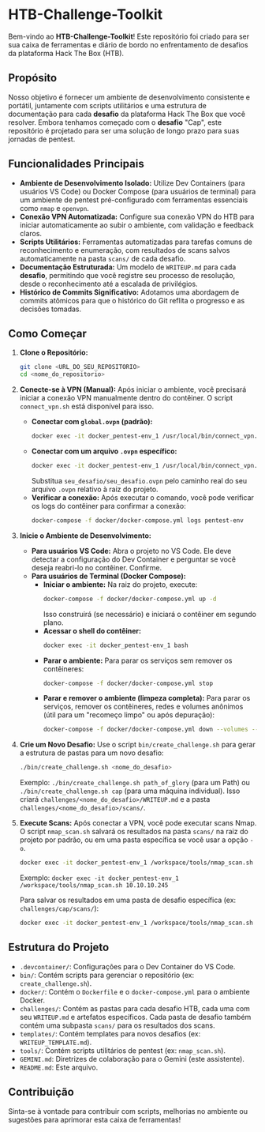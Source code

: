 # HTB-Challenge-Toolkit

Bem-vindo ao **HTB-Challenge-Toolkit**! Este repositório foi criado para ser sua caixa de ferramentas e diário de bordo no enfrentamento de desafios da plataforma Hack The Box (HTB).

## Propósito

Nosso objetivo é fornecer um ambiente de desenvolvimento consistente e portátil, juntamente com scripts utilitários e uma estrutura de documentação para cada **desafio** da plataforma Hack The Box que você resolver. Embora tenhamos começado com o **desafio** "Cap", este repositório é projetado para ser uma solução de longo prazo para suas jornadas de pentest.

## Funcionalidades Principais

- **Ambiente de Desenvolvimento Isolado:** Utilize Dev Containers (para usuários VS Code) ou Docker Compose (para usuários de terminal) para um ambiente de pentest pré-configurado com ferramentas essenciais como `nmap` e `openvpn`.
- **Conexão VPN Automatizada:** Configure sua conexão VPN do HTB para iniciar automaticamente ao subir o ambiente, com validação e feedback claros.
- **Scripts Utilitários:** Ferramentas automatizadas para tarefas comuns de reconhecimento e enumeração, com resultados de scans salvos automaticamente na pasta `scans/` de cada desafio.
- **Documentação Estruturada:** Um modelo de `WRITEUP.md` para cada **desafio**, permitindo que você registre seu processo de resolução, desde o reconhecimento até a escalada de privilégios.
- **Histórico de Commits Significativo:** Adotamos uma abordagem de commits atômicos para que o histórico do Git reflita o progresso e as decisões tomadas.

## Como Começar

1.  **Clone o Repositório:**
    ```bash
    git clone <URL_DO_SEU_REPOSITORIO>
    cd <nome_do_repositorio>
    ```
2.  **Conecte-se à VPN (Manual):**
    Após iniciar o ambiente, você precisará iniciar a conexão VPN manualmente dentro do contêiner. O script `connect_vpn.sh` está disponível para isso.
    -   **Conectar com `global.ovpn` (padrão):**
        ```bash
        docker exec -it docker_pentest-env_1 /usr/local/bin/connect_vpn.sh
        ```
    -   **Conectar com um arquivo `.ovpn` específico:**
        ```bash
        docker exec -it docker_pentest-env_1 /usr/local/bin/connect_vpn.sh challenges/seu_desafio/seu_desafio.ovpn
        ```
        Substitua `seu_desafio/seu_desafio.ovpn` pelo caminho real do seu arquivo `.ovpn` relativo à raiz do projeto.
    -   **Verificar a conexão:** Após executar o comando, você pode verificar os logs do contêiner para confirmar a conexão:
        ```bash
        docker-compose -f docker/docker-compose.yml logs pentest-env
        ```
3.  **Inicie o Ambiente de Desenvolvimento:**
    - **Para usuários VS Code:** Abra o projeto no VS Code. Ele deve detectar a configuração do Dev Container e perguntar se você deseja reabri-lo no contêiner. Confirme.
    - **Para usuários de Terminal (Docker Compose):**
        - **Iniciar o ambiente:** Na raiz do projeto, execute:
            ```bash
            docker-compose -f docker/docker-compose.yml up -d
            ```
            Isso construirá (se necessário) e iniciará o contêiner em segundo plano.
        - **Acessar o shell do contêiner:**
            ```bash
            docker exec -it docker_pentest-env_1 bash
            ```
        - **Parar o ambiente:** Para parar os serviços sem remover os contêineres:
            ```bash
            docker-compose -f docker/docker-compose.yml stop
            ```
        - **Parar e remover o ambiente (limpeza completa):** Para parar os serviços, remover os contêineres, redes e volumes anônimos (útil para um "recomeço limpo" ou após depuração):
            ```bash
            docker-compose -f docker/docker-compose.yml down --volumes --remove-orphans
            ```
4.  **Crie um Novo Desafio:**
    Use o script `bin/create_challenge.sh` para gerar a estrutura de pastas para um novo desafio:
    ```bash
    ./bin/create_challenge.sh <nome_do_desafio>
    ```
    Exemplo: `./bin/create_challenge.sh path_of_glory` (para um Path) ou `./bin/create_challenge.sh cap` (para uma máquina individual).
    Isso criará `challenges/<nome_do_desafio>/WRITEUP.md` e a pasta `challenges/<nome_do_desafio>/scans/`.
5.  **Execute Scans:**
    Após conectar a VPN, você pode executar scans Nmap. O script `nmap_scan.sh` salvará os resultados na pasta `scans/` na raiz do projeto por padrão, ou em uma pasta específica se você usar a opção `-o`.
    ```bash
    docker exec -it docker_pentest-env_1 /workspace/tools/nmap_scan.sh <IP_ADDRESS>
    ```
    Exemplo: `docker exec -it docker_pentest-env_1 /workspace/tools/nmap_scan.sh 10.10.10.245`
    
    Para salvar os resultados em uma pasta de desafio específica (ex: `challenges/cap/scans/`):
    ```bash
    docker exec -it docker_pentest-env_1 /workspace/tools/nmap_scan.sh -o challenges/cap/scans <IP_ADDRESS>
    ```

## Estrutura do Projeto

- `.devcontainer/`: Configurações para o Dev Container do VS Code.
- `bin/`: Contém scripts para gerenciar o repositório (ex: `create_challenge.sh`).
- `docker/`: Contém o `Dockerfile` e o `docker-compose.yml` para o ambiente Docker.
- `challenges/`: Contém as pastas para cada desafio HTB, cada uma com seu `WRITEUP.md` e artefatos específicos. Cada pasta de desafio também contém uma subpasta `scans/` para os resultados dos scans.
- `templates/`: Contém templates para novos desafios (ex: `WRITEUP_TEMPLATE.md`).
- `tools/`: Contém scripts utilitários de pentest (ex: `nmap_scan.sh`).
- `GEMINI.md`: Diretrizes de colaboração para o Gemini (este assistente).
- `README.md`: Este arquivo.

## Contribuição

Sinta-se à vontade para contribuir com scripts, melhorias no ambiente ou sugestões para aprimorar esta caixa de ferramentas!